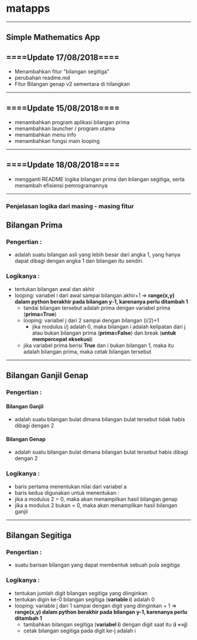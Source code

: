 # matapps
---
Simple Mathematics App
---
====Update 17/08/2018====
---
- Menambahkan fitur "bilangan segitiga"
- perubahan readme.md
- Fitur Bilangan genap v2 sementara di hilangkan

---
====Update 15/08/2018====
---
- menambahkan program aplikasi bilangan prima
- menambahkan launcher / program utama
- menambahkan menu info
- menambahkan fungsi main looping

---
====Update 18/08/2018====
---
- mengganti README logika bilangan prima dan bilangan segitiga, serta menambah efisiensi pemrogramannya

---

### Penjelasan logika dari masing - masing fitur
## Bilangan Prima
### Pengertian :
- adalah suatu bilangan asli yang lebih besar dari angka 1, yang hanya dapat dibagi dengan angka 1 dan bilangan itu sendiri.

### Logikanya :
- tentukan bilangan awal dan akhir
- looping: variabel i dari awal sampai bilangan akhir+1 => **range(x,y) dalam python berakhir pada bilangan y-1, karenanya perlu ditambah 1**
	- tandai bilangan tersebut adalah prima dengan variabel prima (**prima=True**)
	- looping: variabel j dari 2 sampai dengan bilangan (i/2)+1
		- jika modulus i/j adalah 0, maka bilangan i adalah kelipatan dari j atau bukan bilangan prima (**prima=False**) dan break (**untuk mempercepat eksekusi**)
	- jika variabel prima berisi **True** dan i bukan bilangan 1, maka itu adalah bilangan prima, maka cetak bilangan tersebut

---
## Bilangan Ganjil Genap
### Pengertian :
#### Bilangan Ganjil
- adalah suatu bilangan bulat dimana bilangan bulat tersebut tidak habis dibagi dengan 2

#### Bilangan Genap
- adalah suatu bilangan bulat dimana bilangan bulat tersebut habis dibagi dengan 2

### Logikanya :
- baris pertama menentukan nilai dari variabel a
- baris kedua digunakan untuk menentukan :
- jika a modulus 2 = 0, maka akan menampilkan hasil bilangan genap
- jika a modulus 2 bukan = 0, maka akan menampilkan hasil bilangan ganjil

---
## Bilangan Segitiga
### Pengertian :
- suatu barisan bilangan yang dapat membentuk sebuah pola segitiga

### Logikanya :
- tentukan jumlah digit bilangan segitiga yang diinginkan
- tentukan digin ke-0 bilangan segitiga (**variable i**) adalah 0
- looping: variable j dari 1 sampai dengan digit yang diinginkan + 1 => **range(x,y) dalam python berakhir pada bilangan y-1, karenanya perlu ditambah 1**
	- tambahkan bilangan segitiga (**variabel i**) dengan digit saat itu (**i +=j**)
	- cetak bilangan segitiga pada digit ke-j adalah i
